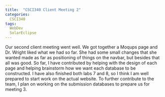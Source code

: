 ```yaml
---
title:  "CSCI340 Client Meeting 2"
categories:
  CSCI340
tags:
  WebDev
  SolarEclipse
---
```


Our second client meeting went well. We got together a Moqups page and Dr. Wright liked what we had so far.
She had some small changes that she wanted made as far as positioning of things on the navbar, but besides that all was good.
So far, I have contributed by helping with the design of each page and helping brainstorm how we want each database to be constructed.
I have also finished both labs 7 and 8, so I think I am well prepared to start work on the actual website.
To further contribute to the team, I plan on working on the submission databases to prepare us for meeting 3.
